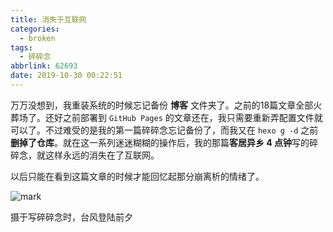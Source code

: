 ```yaml
---
title: 消失于互联网
categories:
  - broken
tags:
  - 碎碎念
abbrlink: 62693
date: 2019-10-30 00:22:51
---
```


万万没想到，我重装系统的时候忘记备份 **博客** 文件夹了。之前的18篇文章全部火葬场了。还好之前部署到 `GitHub Pages` 的文章还在，我只需要重新弄配置文件就可以了。不过难受的是我的第一篇碎碎念忘记备份了，而我又在 `hexo g -d`  之前 **删掉了仓库**。就在这一系列迷迷糊糊的操作后，我的那篇**客居异乡 4 点钟**写的碎碎念，就这样永远的消失在了互联网。

以后只能在看到这篇文章的时候才能回忆起那分崩离析的情绪了。

![mark](http://markdown.yeek.top/bolg/20191030/dSBeCgC2f7lV.jpg?imageslim)

摄于写碎碎念时，台风登陆前夕

